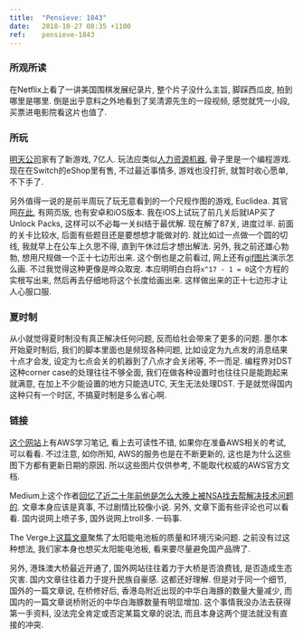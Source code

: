 ```yaml
---
title:  "Pensieve: 1843"
date:   2018-10-27 08:35 +1100
ref:    pensieve-1843
---
```


### 所观所读

在Netflix上看了一讲美国围棋发展纪录片, 整个片子没什么主旨, 脚踩西瓜皮, 拍到哪里是哪里. 倒是出乎意料之外地看到了吴清源先生的一段视频, 感觉就凭一小段, 买票进电影院看这片也值了.

### 所玩

[明天公司](https://tomorrowcorporation.com/)家有了新游戏, 7亿人. 玩法应类似[人力资源机器](https://tomorrowcorporation.com/humanresourcemachine), 骨子里是一个编程游戏. 现在在Switch的eShop里有售, 不过最近事情多, 游戏也没打折, 就暂时收心愿单, 不下手了.

另外值得一说的是前半周玩了玩无意看到的一个尺规作图的游戏, Euclidea. 其官网[在此](https://www.euclidea.xyz), 有网页版, 也有安卓和iOS版本. 我在iOS上试玩了前几关后就IAP买了Unlock Packs, 这样可以不必每一关纠结于最优解. 现在解了87关, 进度过半. 前面的关卡比较水, 后面有些题目还是要想想才能做对的. 就比如过一点做一个圆的切线, 我就早上在公车上久思不得, 直到午休过后才想出解法. 另外, 我之前还雄心勃勃, 想用尺规做一个正十七边形出来. 这个倒也是之前看过, 网上还有[gif图片](http://www.twoeggz.com/news/1307089.html)演示怎么画. 不过我觉得这种更像是哗众取宠. 本应明明白白将`x^17 - 1 = 0`这个方程的实根写出来, 然后再去仔细地将这个长度给画出来. 这样做出来的正十七边形才让人心服口服.

### 夏时制

从小就觉得夏时制没有真正解决任何问题, 反而给社会带来了更多的问题. 墨尔本开始夏时制后, 我们的脚本里面也是频现各种问题, 比如设定为九点发的消息结果十点才会发, 设定为七点会关的机器到了八点才会关闭等, 不一而足. 编程界对DST这种corner case的处理往往不够全面, 我们在做各种设置时也往往只是能跑起来就满意, 在加上不少能设置的地方只能选UTC, 天生无法处理DST. 于是就觉得国内这种只有一个时区, 不搞夏时制是多么省心啊.

### 链接

[这个网站](https://www.awsgeek.com)上有AWS学习笔记, 看上去可读性不错, 如果你在准备AWS相关的考试, 可以看看. 不过注意, 如你所知, AWS的服务也是在不断更新的, 这也是为什么这些图下方都有更新日期的原因. 所以这些图片仅供参考, 不能取代权威的AWS官方文档.

Medium上这个作者[回忆了近二十年前他是怎么大晚上被NSA找去帮解决技术问题的](https://medium.com/datadriveninvestor/f7076c59ab3d).
文章本身应该是真事, 不过剧情比较像小说. 另外, 文章下面有些评论也可以看看. 国内说网上喷子多, 国外说网上troll多. 一码事.

The Verge上[这篇文章](https://www.theverge.com/2018/10/25/18018820/)聚焦了太阳能电池板的质量和环境污染问题. 之前没有过这种想法, 我们家本身也想买太阳能电池板, 看来要尽量避免国产品牌了.

另外, 港珠澳大桥最近开通了, 国外网站往往着力于大桥是否浪费钱, 是否造成生态灾害. 国内文章往往着力于提升民族自豪感. 这都还好理解. 但是对于同一个细节, 国外的一篇文章说, 在桥修好后, 香港岛附近出现的中华白海豚的数量大量减少, 而国内的一篇文章说桥附近的中华白海豚数量有明显增加. 这个事情我没办法去获得第一手资料, 没法完全肯定或否定某篇文章的说法, 而且本身这两个提法就没有直接的冲突.
